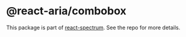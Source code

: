 # @react-aria/combobox

This package is part of [react-spectrum](https://github.com/adobe/react-spectrum). See the repo for more details.
